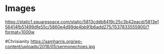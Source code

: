 # Images

https://static1.squarespace.com/static/5813cddb8419c25c3b42eacd/5813e156414fb51499dfe55c/5860e4d99de4bb91b6add275/1537833555900/?format=1000w

#Chrisianity
https://samharris.org/wp-content/uploads/2018/05/sermonechoes.jpg
